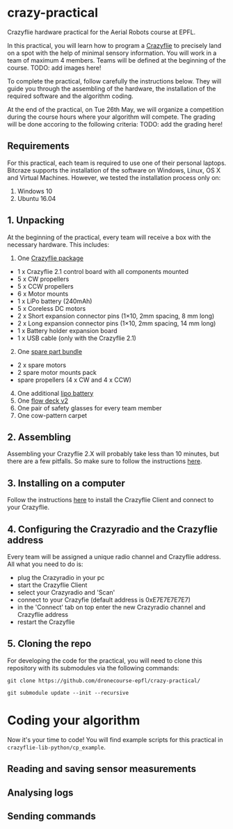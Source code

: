 # crazy-practical
Crazyflie hardware practical for the Aerial Robots course at EPFL.

In this practical, you will learn how to program a [Crazyflie](https://www.bitcraze.io/) to precisely land on a spot with the help of minimal sensory information. You will work in a team of maximum 4 members. Teams will be defined at the beginning of the course.
TODO: add images here!

To complete the practical, follow carefully the instructions below. They will guide you through the assembling of the hardware, the installation of the required software and the algorithm coding.

At the end of the practical, on Tue 26th May, we will organize a competition during the course hours where your algorithm will compete. The grading will be done accoring to the following criteria:
TODO: add the grading here!

## Requirements
For this practical, each team is required to use one of their personal laptops. Bitcraze supports the installation of the software on Windows, Linux, OS X and Virtual Machines. However, we tested the installation process only on:
1. Windows 10
2. Ubuntu 16.04

## 1. Unpacking
At the beginning of the practical, every team will receive a box with the necessary hardware. This includes:
1. One [Crazyflie package](https://store.bitcraze.io/collections/kits/products/crazyflie-2-1)
  * 1 x Crazyflie 2.1 control board with all components mounted
  * 5 x CW propellers
  * 5 x CCW propellers
  * 6 x Motor mounts
  * 1 x LiPo battery (240mAh)
  * 5 x Coreless DC motors
  * 2 x Short expansion connector pins (1×10, 2mm spacing, 8 mm long)
  * 2 x Long expansion connector pins (1×10, 2mm spacing, 14 mm long)
  * 1 x Battery holder expansion board
  * 1 x USB cable (only with the Crazyflie 2.1)
2. One [spare part bundle](https://store.bitcraze.io/collections/spare-parts-crazyflie-2-0/products/spare-part-bundle)
  * 2 x spare motors
  * 2 spare motor mounts pack
  * spare propellers (4 x CW and 4 x CCW)
4. One additional [lipo battery](https://store.bitcraze.io/collections/spare-parts-crazyflie-2-0/products/240mah-lipo-battery-including-500ma-usb-charger)
3. One [flow deck v2](https://store.bitcraze.io/collections/decks/products/flow-deck-v2)
4. One pair of safety glasses for every team member
5. One cow-pattern carpet

## 2. Assembling
Assembling your Crazyflie 2.X will probably take less than 10 minutes, but there are a few pitfalls. So make sure to follow the instructions [here](https://www.bitcraze.io/getting-started-with-the-crazyflie-2-0/#assembling).

## 3. Installing on a computer
Follow the instructions [here](https://www.bitcraze.io/getting-started-with-the-crazyflie-2-0/#inst-comp) to install the Crazyflie Client and connect to your Crazyflie.

## 4. Configuring the Crazyradio and the Crazyflie address
Every team will be assigned a unique radio channel and Crazyflie address. All what you need to do is:
* plug the Crazyradio in your pc
* start the Crazyflie Client
* select your Crazyradio and 'Scan'
* connect to your Crazyfie (default address is 0xE7E7E7E7E7)
* in the 'Connect' tab on top enter the new Crazyradio channel and Crazyflie address
* restart the Crazyflie

## 5. Cloning the repo
For developing the code for the practical, you will need to clone this repository with its submodules via the following commands:

```git clone https://github.com/dronecourse-epfl/crazy-practical/```

```git submodule update --init --recursive```

# Coding your algorithm
Now it's your time to code!
You will find example scripts for this practical in `crazyflie-lib-python/cp_example`.

## Reading and saving sensor measurements
## Analysing logs
## Sending commands
